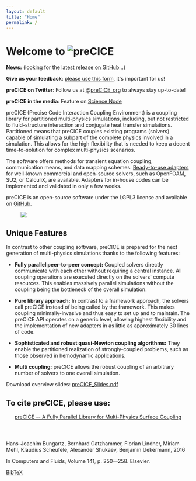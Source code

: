 ```yaml
---
layout: default
title: "Home"
permalink: /
---
```



# Welcome to <img src="../assets/precice.png" alt="preCICE">

<p id="latest-release">
    <!-- This will be replaced by the handleResponse() when the page is loaded -->
    <strong>News:</strong> (looking for the <a href="https://github.com/precice/precice/releases/latest">latest release on GitHub</a>...)
</p>

**Give us your feedback**: [please use this form](https://precice.typeform.com/to/IeiyKF), it's important for us!

**preCICE on Twitter**: Follow us at [@preCICE_org](https://twitter.com/preCICE_org) to always stay up-to-date!

**preCICE in the media**: Feature on [Science Node](https://sciencenode.org/feature/exafsa.php)

preCICE (Precise Code Interaction Coupling Environment) is a coupling library for partitioned multi-physics simulations, including, but not restricted to fluid-structure interaction and conjugate heat transfer simulations. Partitioned means that preCICE couples existing programs (solvers) capable of simulating a subpart of the complete physics involved in a simulation. This allows for the high flexibility that is needed to keep a decent time-to-solution for complex multi-physics scenarios.

The software offers methods for transient equation coupling, communication means, and data mapping schemes. [Ready-to-use adapters](codes) for well-known commercial and open-source solvers, such as OpenFOAM, SU2, or CalculiX, are available. Adapters for in-house codes can be implemented and validated in only a few weeks.

preCICE is an open-source software under the LGPL3 license and available on [GitHub](https://github.com/precice/precice).

<figure class="text-center">
  <img src="../assets/precice_overview.png">
</figure>

## Unique Features

In contrast to other coupling software, preCICE is prepared for the next generation of multi-physics simulations thanks to the following features:

+ **Fully parallel peer-to-peer concept:** Coupled solvers directly communicate with each other without requiring a central instance. All coupling operations are executed directly on the solvers' compute resources. This enables massively parallel simulations without the coupling being the bottleneck of the overall simulation.

+ **Pure library approach:** In contrast to a framework approach, the solvers call preCICE instead of being called by the framework. This makes coupling minimally-invasive and thus easy to set up and to maintain. The preCICE API operates on a generic level, allowing highest flexibility and the implementation of new adapters in as little as approximately 30 lines of code.

+ **Sophisticated and robust quasi-Newton coupling algorithms:** They enable the partitioned realization of strongly-coupled problems, such as those  observed in hemodynamic applications.

+ **Multi coupling:** preCICE allows the robust coupling of an arbitrary number of solvers to one overall simulation.

Download overview slides: [preCICE_Slides.pdf](https://github.com/precice/precice.github.io/tree/master/material/slides/preCICE_Slides.pdf) 

## To cite preCICE, please use:  
<div class="publications">
<article class="publication">
  <header>
    <a href="http://www.sciencedirect.com/science/article/pii/S0045793016300974">preCICE -- A Fully Parallel Library for Multi-Physics Surface Coupling</a>
  </header>
  <section>
    <span class="authors">Hans-Joachim Bungartz, Bernhard Gatzhammer, Florian Lindner, Miriam Mehl, Klaudius Scheufele, Alexander Shukaev, Benjamin Uekermann</span>,
    <span class="year">2016</span>
    <p>In Computers and Fluids, Volume 141, p. 250––258. Elsevier.</p>
  </section>
  <footer>
    <a class="button" href="../assets/precice.bib">BibTeX</a>
  </footer>
</article>
</div>
